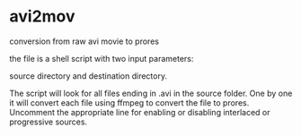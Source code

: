 # avi2mov
conversion from raw avi movie to prores

the file is a shell script with two input parameters:

source directory and destination directory.

The script will look for all files ending in .avi in the source folder. One by one it will convert each file using ffmpeg to convert the file to prores. Uncomment the appropriate line for enabling or disabling interlaced or progressive sources.

